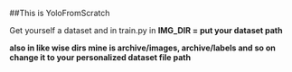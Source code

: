 ##This is YoloFromScratch 

Get yourself a dataset and in train.py in <b> IMG_DIR = put your dataset path 

also in like wise dirs mine is archive/images, archive/labels and so on change it to your personalized dataset file path 


